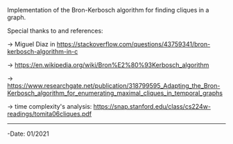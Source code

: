 Implementation of the Bron-Kerbosch algorithm for finding cliques in a graph. 

Special thanks to and references: 

-> Miguel Diaz in https://stackoverflow.com/questions/43759341/bron-kerbosch-algorithm-in-c

-> https://en.wikipedia.org/wiki/Bron%E2%80%93Kerbosch_algorithm

-> https://www.researchgate.net/publication/318799595_Adapting_the_Bron-Kerbosch_algorithm_for_enumerating_maximal_cliques_in_temporal_graphs

-> time complexity's analysis: https://snap.stanford.edu/class/cs224w-readings/tomita06cliques.pdf

-------

-Date: 01/2021
